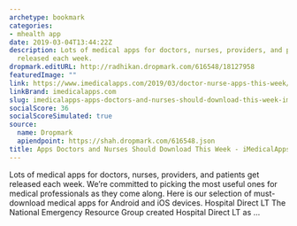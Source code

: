 ```yaml
---
archetype: bookmark
categories:
- mhealth app
date: 2019-03-04T13:44:22Z
description: Lots of medical apps for doctors, nurses, providers, and patients get
  released each week.
dropmark.editURL: http://radhikan.dropmark.com/616548/18127958
featuredImage: ""
link: https://www.imedicalapps.com/2019/03/doctor-nurse-apps-this-week/
linkBrand: imedicalapps.com
slug: imedicalapps-apps-doctors-and-nurses-should-download-this-week-imedicalapps
socialScore: 36
socialScoreSimulated: true
source:
  name: Dropmark
  apiendpoint: https://shah.dropmark.com/616548.json
title: Apps Doctors and Nurses Should Download This Week - iMedicalApps
---
```

Lots of medical apps for doctors, nurses, providers, and patients get released each week. We’re committed to picking the most useful ones for medical professionals as they come along. Here is our selection of must-download medical apps for Android and iOS devices. Hospital Direct LT The National Emergency Resource Group created Hospital Direct LT as …